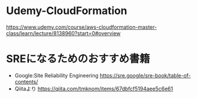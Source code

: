 # Udemy-CloudFormation
https://www.udemy.com/course/aws-cloudformation-master-class/learn/lecture/8138960?start=0#overview

# SREになるためのおすすめ書籍
- Google:Site Reliability Engineering
https://sre.google/sre-book/table-of-contents/
- Qiitaより
https://qiita.com/tmknom/items/67dbfcf5194aee5c6e61
